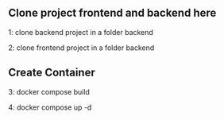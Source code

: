 ## Clone project frontend and backend here

<p style="align-content: center">1: clone backend project in a folder backend</p>
<p style="align-content: center">2: clone frontend project in a folder backend</p>

## Create Container
<p style="align-content: center">3: docker compose build</p>
<p style="align-content: center">4: docker compose up -d</p>


